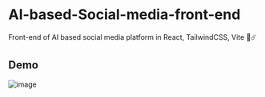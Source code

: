 # AI-based-Social-media-front-end
Front-end of AI based social media platform in React, TailwindCSS, Vite 💖☄️
## Demo
![image](https://user-images.githubusercontent.com/75971776/215163475-42807137-f264-4119-846b-130a12828b00.png)
